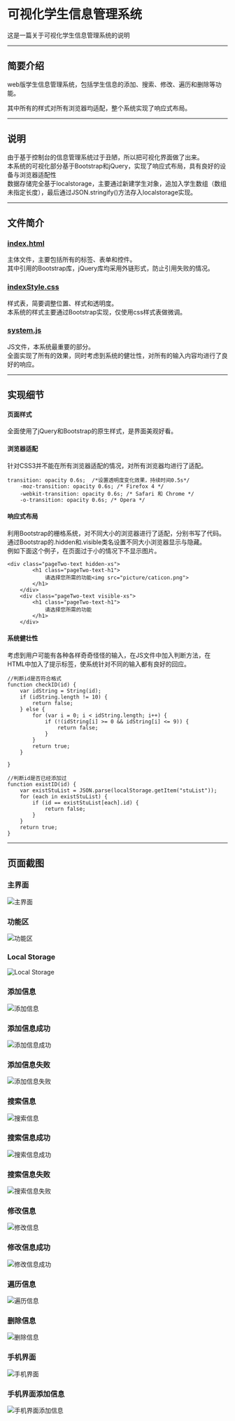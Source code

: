 # 可视化学生信息管理系统  
这是一篇关于可视化学生信息管理系统的说明  

------

## 简要介绍
web版学生信息管理系统，包括学生信息的添加、搜索、修改、遍历和删除等功能。 

其中所有的样式对所有浏览器均适配，整个系统实现了响应式布局。

-----

## 说明
由于基于控制台的信息管理系统过于丑陋，所以把可视化界面做了出来。  
本系统的可视化部分基于Bootstrap和jQuery，实现了响应式布局，具有良好的设备与浏览器适配性  
数据存储完全基于localstorage，主要通过新建学生对象，追加入学生数组（数组未指定长度），最后通过JSON.stringify()方法存入localstorage实现。  

-----

## 文件简介  
### [index.html](https://github.com/hyacinthee/web_tasks/blob/master/F1/system/index.html)    
主体文件，主要包括所有的标签、表单和控件。  
其中引用的Bootstrap库，jQuery库均采用外链形式，防止引用失败的情况。  

### [indexStyle.css](https://github.com/hyacinthee/web_tasks/blob/master/F1/system/indexStyle.css)   
样式表，简要调整位置、样式和透明度。  
本系统的样式主要通过Bootstrap实现，仅使用css样式表做微调。  

### [system.js](https://github.com/hyacinthee/web_tasks/blob/master/F1/system/system.js)   
JS文件，本系统最重要的部分。  
全面实现了所有的效果，同时考虑到系统的健壮性，对所有的输入内容均进行了良好的响应。   

-----

## 实现细节  


#### 页面样式  
全面使用了jQuery和Bootstrap的原生样式，是界面美观好看。  


#### 浏览器适配  
针对CSS3并不能在所有浏览器适配的情况，对所有浏览器均进行了适配。  

```
transition: opacity 0.6s;  /*设置透明度变化效果，持续时间0.5s*/
    -moz-transition: opacity 0.6s; /* Firefox 4 */
    -webkit-transition: opacity 0.6s; /* Safari 和 Chrome */
    -o-transition: opacity 0.6s; /* Opera */
```   

#### 响应式布局  
利用Bootstrap的栅格系统，对不同大小的浏览器进行了适配，分别书写了代码。  
通过Bootstrap的.hidden和.visible类名设置不同大小浏览器显示与隐藏。  
例如下面这个例子，在页面过于小的情况下不显示图片。   

```
<div class="pageTwo-text hidden-xs">
        <h1 class="pageTwo-text-h1">
            请选择您所需的功能<img src="picture/caticon.png">
        </h1>
    </div>
    <div class="pageTwo-text visible-xs">
        <h1 class="pageTwo-text-h1">
            请选择您所需的功能
        </h1>
    </div>
```

#### 系统健壮性  
考虑到用户可能有各种各样奇奇怪怪的输入，在JS文件中加入判断方法，在HTML中加入了提示标签，使系统针对不同的输入都有良好的回应。  

```
//判断id是否符合格式
function checkID(id) {
    var idString = String(id);
    if (idString.length != 10) {
        return false;
    } else {
        for (var i = 0; i < idString.length; i++) {
            if (!(idString[i] >= 0 && idString[i] <= 9)) {
                return false;
            }
        }
        return true;
    }

}

//判断id是否已经添加过
function existID(id) {
    var existStuList = JSON.parse(localStorage.getItem("stuList"));
    for (each in existStuList) {
        if (id == existStuList[each].id) {
            return false;
        }
    }
    return true;
}
```

-----

## 页面截图  

### 主界面  
![主界面](http://ots2ozzjq.bkt.clouddn.com/image/hyacinthee/web_tasks/F1/screenshot/%E4%B8%BB%E7%95%8C%E9%9D%A2.jpg)  

### 功能区  
![功能区](http://ots2ozzjq.bkt.clouddn.com/image/hyacinthee/web_tasks/F1/screenshot/%E5%8A%9F%E8%83%BD%E5%8C%BA.jpg)  

### Local Storage  
![Local Storage](http://ots2ozzjq.bkt.clouddn.com/image/hyacinthee/web_tasks/F1/screenshot/Local%20Storage.jpg)  

### 添加信息  
![添加信息](http://ots2ozzjq.bkt.clouddn.com/image/hyacinthee/web_tasks/F1/screenshot/%E6%B7%BB%E5%8A%A0%E4%BF%A1%E6%81%AF.jpg)  

### 添加信息成功  
![添加信息成功](http://ots2ozzjq.bkt.clouddn.com/image/hyacinthee/web_tasks/F1/screenshot/%E6%B7%BB%E5%8A%A0%E4%BF%A1%E6%81%AF%E6%88%90%E5%8A%9F.jpg)  

### 添加信息失败  
![添加信息失败](http://ots2ozzjq.bkt.clouddn.com/image/hyacinthee/web_tasks/F1/screenshot/%E6%B7%BB%E5%8A%A0%E4%BF%A1%E6%81%AF%E5%A4%B1%E8%B4%A5.jpg)  

### 搜索信息  
![搜索信息](http://ots2ozzjq.bkt.clouddn.com/image/hyacinthee/web_tasks/F1/screenshot/%E6%90%9C%E7%B4%A2%E4%BF%A1%E6%81%AF.jpg)  

### 搜索信息成功  
![搜索信息成功](http://ots2ozzjq.bkt.clouddn.com/image/hyacinthee/web_tasks/F1/screenshot/%E6%90%9C%E7%B4%A2%E4%BF%A1%E6%81%AF%E6%88%90%E5%8A%9F.jpg)  

### 搜索信息失败  
![搜索信息失败](http://ots2ozzjq.bkt.clouddn.com/image/hyacinthee/web_tasks/F1/screenshot/%E6%90%9C%E7%B4%A2%E4%BF%A1%E6%81%AF%E5%A4%B1%E8%B4%A5.jpg)  

### 修改信息  
![修改信息](http://ots2ozzjq.bkt.clouddn.com/image/hyacinthee/web_tasks/F1/screenshot/%E4%BF%AE%E6%94%B9%E4%BF%A1%E6%81%AF.jpg)  

### 修改信息成功  
![修改信息成功](http://ots2ozzjq.bkt.clouddn.com/image/hyacinthee/web_tasks/F1/screenshot/%E4%BF%AE%E6%94%B9%E4%BF%A1%E6%81%AF%E6%88%90%E5%8A%9F.jpg)  

### 遍历信息  
![遍历信息](http://ots2ozzjq.bkt.clouddn.com/image/hyacinthee/web_tasks/F1/screenshot/%E4%BF%A1%E6%81%AF%E9%81%8D%E5%8E%86.jpg)  

### 删除信息  
![删除信息](http://ots2ozzjq.bkt.clouddn.com/image/hyacinthee/web_tasks/F1/screenshot/%E4%BF%A1%E6%81%AF%E5%88%A0%E9%99%A4.jpg)  

### 手机界面  
![手机界面](http://ots2ozzjq.bkt.clouddn.com/image/hyacinthee/web_tasks/F1/screenshot/%E6%89%8B%E6%9C%BA%E5%B1%8F%E5%B9%95.jpg)  

### 手机界面添加信息  
![手机界面添加信息](http://ots2ozzjq.bkt.clouddn.com/image/hyacinthee/web_tasks/F1/screenshot/%E6%89%8B%E6%9C%BA%E6%B7%BB%E5%8A%A0%E4%BF%A1%E6%81%AF.jpg)  

